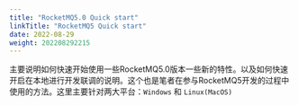 ```yaml
---
title: "RocketMQ5.0 Quick start"
linkTitle: "RocketMQ5 Quick start"
date: 2022-08-29
weight: 202208292215
---
```


主要说明如何快速开始使用一些RocketMQ5.0版本一些新的特性。以及如何快速开启在本地进行开发联调的说明。这个也是笔者在参与RocketMQ5开发的过程中使用的方法。这里主要针对两大平台：`Windows` 和 `Linux(MacOS)` 
